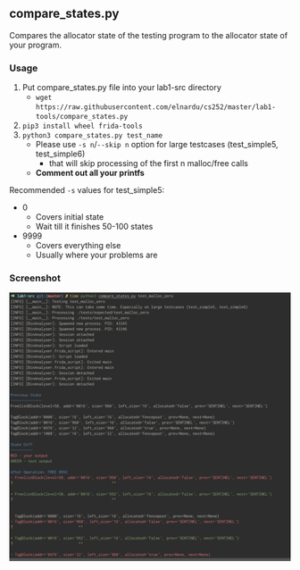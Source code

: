 ## compare_states.py
Compares the allocator state of the testing program to the allocator state of your program.

### Usage
1. Put compare_states.py file into your lab1-src directory
   - `wget https://raw.githubusercontent.com/elnardu/cs252/master/lab1-tools/compare_states.py`
2. `pip3 install wheel frida-tools`
3. `python3 compare_states.py test_name`
   - Please use `-s n`/`--skip n` option for large testcases (test_simple5, test_simple6)
      - that will skip processing of the first n malloc/free calls
   - **Comment out all your printfs**

Recommended `-s` values for test_simple5:
- 0
   - Covers initial state
   - Wait till it finishes 50-100 states
- 9999
   - Covers everything else
   - Usually where your problems are


### Screenshot
![](https://raw.githubusercontent.com/elnardu/cs252/master/lab1-tools/screenshot1.png)
